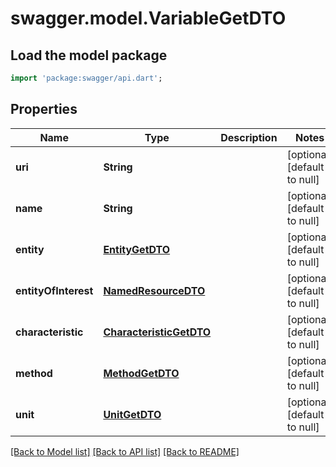 # swagger.model.VariableGetDTO

## Load the model package
```dart
import 'package:swagger/api.dart';
```

## Properties
Name | Type | Description | Notes
------------ | ------------- | ------------- | -------------
**uri** | **String** |  | [optional] [default to null]
**name** | **String** |  | [optional] [default to null]
**entity** | [**EntityGetDTO**](EntityGetDTO.md) |  | [optional] [default to null]
**entityOfInterest** | [**NamedResourceDTO**](NamedResourceDTO.md) |  | [optional] [default to null]
**characteristic** | [**CharacteristicGetDTO**](CharacteristicGetDTO.md) |  | [optional] [default to null]
**method** | [**MethodGetDTO**](MethodGetDTO.md) |  | [optional] [default to null]
**unit** | [**UnitGetDTO**](UnitGetDTO.md) |  | [optional] [default to null]

[[Back to Model list]](../README.md#documentation-for-models) [[Back to API list]](../README.md#documentation-for-api-endpoints) [[Back to README]](../README.md)


